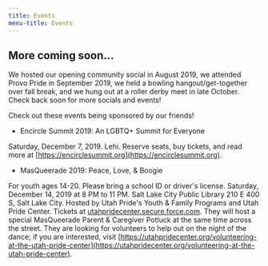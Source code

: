 ```yaml
---
title: Events
menu-title: Events
---
```




## More coming soon...

We hosted our opening community social in August 2019, we attended Provo Pride in September 2019, we held a bowling hangout/get-together over fall break, and we hung out at a roller derby meet in late October. Check back soon for more socials and events! 

Check out these events being sponsored by our friends!

- Encircle Summit 2019: An LGBTQ+ Summit for Everyone

Saturday, December 7, 2019. 
Lehi. Reserve seats, buy tickets, and read more at [https://encirclesummit.org](https://encirclesummit.org). 

- MasQueerade 2019: Peace, Love, & Boogie

For youth ages 14-20. Please bring a school ID or driver's license. 
Saturday, December 14, 2019 at 8 PM to 11 PM. 
Salt Lake City Public Library
210 E 400 S, Salt Lake City. 
Hosted by Utah Pride's Youth & Family Programs and Utah Pride Center. 
Tickets at [utahpridecenter.secure.force.com]([utahpridecenter.secure.force.com]). 
They will host a special MasQueerade Parent & Caregiver Potluck at the same time across the street. 
They are looking for volunteers to help out on the night of the dance; if you are interested, visit [https://utahpridecenter.org/volunteering-at-the-utah-pride-center](https://utahpridecenter.org/volunteering-at-the-utah-pride-center). 
